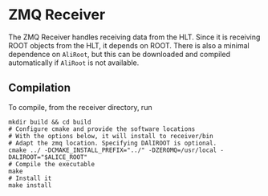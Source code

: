 # ZMQ Receiver

The ZMQ Receiver handles receiving data from the HLT. Since it is receiving ROOT objects from the HLT, it
depends on ROOT. There is also a minimal dependence on `AliRoot`, but this can be downloaded and compiled
automatically if `AliRoot` is not available.

## Compilation

To compile, from the receiver directory, run

```
mkdir build && cd build
# Configure cmake and provide the software locations
# With the options below, it will install to receiver/bin
# Adapt the zmq location. Specifying DAlIROOT is optional.
cmake ../ -DCMAKE_INSTALL_PREFIX="../" -DZEROMQ=/usr/local -DALIROOT="$ALICE_ROOT"
# Compile the executable
make
# Install it
make install
```
